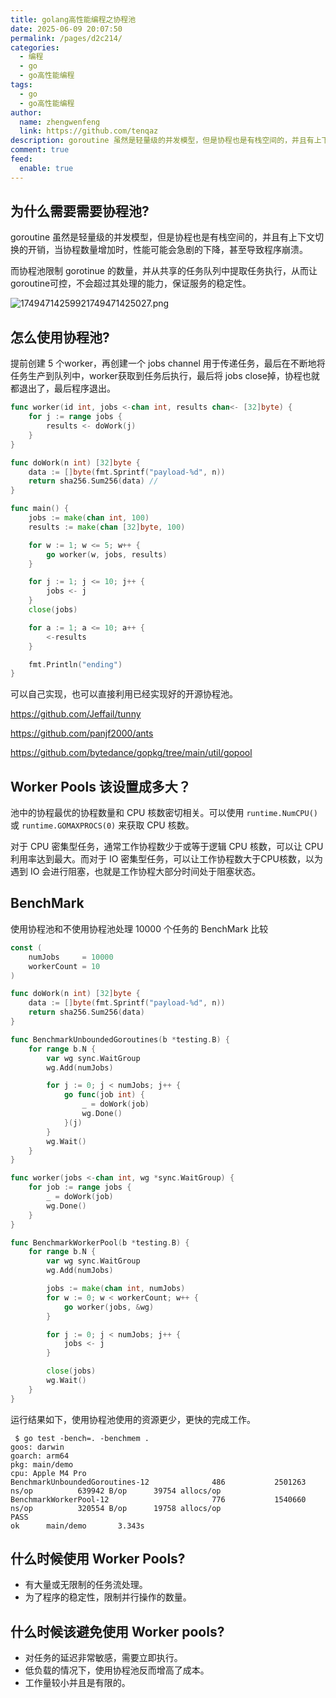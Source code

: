 ```yaml
---
title: golang高性能编程之协程池
date: 2025-06-09 20:07:50
permalink: /pages/d2c214/
categories:
  - 编程
  - go
  - go高性能编程
tags:
  - go
  - go高性能编程
author: 
  name: zhengwenfeng
  link: https://github.com/tenqaz
description: goroutine 虽然是轻量级的并发模型，但是协程也是有栈空间的，并且有上下文切换的开销，当协程数量增加时，性能可能会急剧的下降，甚至导致程序崩溃。而协程池限制 gorotinue 的数量，并从共享的任务队列中提取任务执行，从而让 goroutine可控，不会超过其处理的能力，保证服务的稳定性。
comment: true
feed: 
  enable: true
---
```


## 为什么需要需要协程池?

goroutine 虽然是轻量级的并发模型，但是协程也是有栈空间的，并且有上下文切换的开销，当协程数量增加时，性能可能会急剧的下降，甚至导致程序崩溃。

而协程池限制 gorotinue 的数量，并从共享的任务队列中提取任务执行，从而让 goroutine可控，不会超过其处理的能力，保证服务的稳定性。

![17494714259921749471425027.png](https://gcore.jsdelivr.net/gh/tenqaz/BLOG-CDN@main/17494714259921749471425027.png)

## 怎么使用协程池?

提前创建 5 个worker，再创建一个 jobs channel 用于传递任务，最后在不断地将任务生产到队列中，worker获取到任务后执行，最后将 jobs close掉，协程也就都退出了，最后程序退出。

```go
func worker(id int, jobs <-chan int, results chan<- [32]byte) {
    for j := range jobs {
        results <- doWork(j)
    }
}

func doWork(n int) [32]byte {
    data := []byte(fmt.Sprintf("payload-%d", n))
    return sha256.Sum256(data) //
}

func main() {
    jobs := make(chan int, 100)
    results := make(chan [32]byte, 100)

    for w := 1; w <= 5; w++ {
        go worker(w, jobs, results)
    }

    for j := 1; j <= 10; j++ {
        jobs <- j
    }
    close(jobs)

    for a := 1; a <= 10; a++ {
        <-results
    }

    fmt.Println("ending")
}
```

可以自己实现，也可以直接利用已经实现好的开源协程池。

https://github.com/Jeffail/tunny

https://github.com/panjf2000/ants

https://github.com/bytedance/gopkg/tree/main/util/gopool

## Worker Pools 该设置成多大？

池中的协程最优的协程数量和 CPU 核数密切相关。可以使用 `runtime.NumCPU()` 或 `runtime.GOMAXPROCS(0)` 来获取 CPU 核数。

对于 CPU 密集型任务，通常工作协程数少于或等于逻辑 CPU 核数，可以让 CPU 利用率达到最大。而对于 IO 密集型任务，可以让工作协程数大于CPU核数，以为遇到 IO 会进行阻塞，也就是工作协程大部分时间处于阻塞状态。

## BenchMark

使用协程池和不使用协程池处理 10000 个任务的 BenchMark 比较

```go
const (
    numJobs     = 10000
    workerCount = 10
)

func doWork(n int) [32]byte {
    data := []byte(fmt.Sprintf("payload-%d", n))
    return sha256.Sum256(data)
}

func BenchmarkUnboundedGoroutines(b *testing.B) {
    for range b.N {
        var wg sync.WaitGroup
        wg.Add(numJobs)

        for j := 0; j < numJobs; j++ {
            go func(job int) {
                _ = doWork(job)
                wg.Done()
            }(j)
        }
        wg.Wait()
    }
}

func worker(jobs <-chan int, wg *sync.WaitGroup) {
    for job := range jobs {
        _ = doWork(job)
        wg.Done()
    }
}

func BenchmarkWorkerPool(b *testing.B) {
    for range b.N {
        var wg sync.WaitGroup
        wg.Add(numJobs)

        jobs := make(chan int, numJobs)
        for w := 0; w < workerCount; w++ {
            go worker(jobs, &wg)
        }

        for j := 0; j < numJobs; j++ {
            jobs <- j
        }

        close(jobs)
        wg.Wait()
    }
}
```

运行结果如下，使用协程池使用的资源更少，更快的完成工作。

```shell
 $ go test -bench=. -benchmem .  
goos: darwin
goarch: arm64
pkg: main/demo
cpu: Apple M4 Pro
BenchmarkUnboundedGoroutines-12              486           2501263 ns/op          639942 B/op      39754 allocs/op
BenchmarkWorkerPool-12                       776           1540660 ns/op          320554 B/op      19758 allocs/op
PASS
ok      main/demo       3.343s
```

## 什么时候使用 Worker Pools?

- 有大量或无限制的任务流处理。
- 为了程序的稳定性，限制并行操作的数量。

## 什么时候该避免使用 Worker pools?

- 对任务的延迟非常敏感，需要立即执行。
- 低负载的情况下，使用协程池反而增高了成本。
- 工作量较小并且是有限的。
